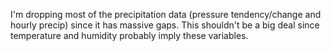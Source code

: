I'm dropping most of the precipitation data (pressure tendency/change and hourly
precip) since it has massive gaps.  This shouldn't be a big deal since temperature 
and humidity probably imply these variables.
